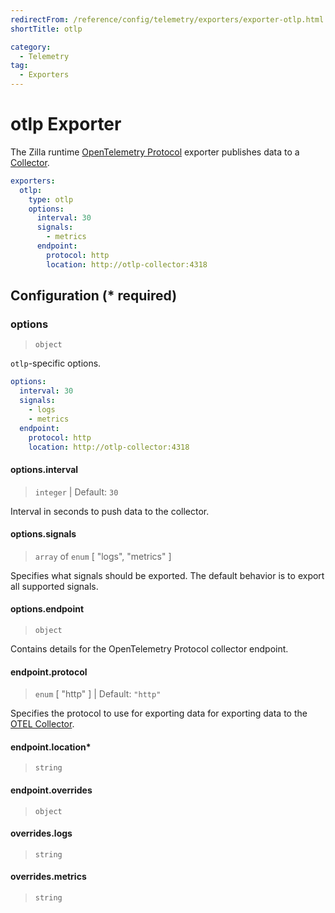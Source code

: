 ```yaml
---
redirectFrom: /reference/config/telemetry/exporters/exporter-otlp.html
shortTitle: otlp

category:
  - Telemetry
tag:
  - Exporters
---
```


# otlp Exporter

The Zilla runtime [OpenTelemetry Protocol](https://github.com/open-telemetry/oteps/blob/main/text/0035-opentelemetry-protocol.md) exporter publishes data to a [Collector](https://opentelemetry.io/docs/collector/).

```yaml {3}
exporters:
  otlp:
    type: otlp
    options:
      interval: 30
      signals:
        - metrics
      endpoint:
        protocol: http
        location: http://otlp-collector:4318
```

## Configuration (\* required)

### options

> `object`

`otlp`-specific options.

```yaml
options:
  interval: 30
  signals:
    - logs
    - metrics
  endpoint:
    protocol: http
    location: http://otlp-collector:4318
```

#### options.interval

> `integer` | Default: `30`

Interval in seconds to push data to the collector.

#### options.signals

> `array` of `enum` [ "logs", "metrics" ]

Specifies what signals should be exported. The default behavior is to export all supported signals.

#### options.endpoint

> `object`

Contains details for the OpenTelemetry Protocol collector endpoint.

#### endpoint.protocol

> `enum` [ "http" ] | Default: `"http"`

Specifies the protocol to use for exporting data for exporting data to the [OTEL Collector](https://opentelemetry.io/docs/collector/).

#### endpoint.location\*

> `string`

#### endpoint.overrides

> `object`

#### overrides.logs

> `string`

#### overrides.metrics

> `string`
